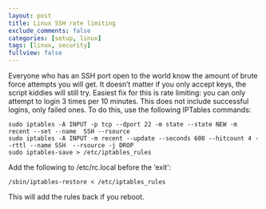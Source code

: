 ```yaml
---
layout: post
title: Linux SSH rate limiting
exclude_comments: false
categories: [setup, linux]
tags: [linux, security]
fullview: false
---
```

Everyone who has an SSH port open to the world know the amount of brute force attempts you will get. It doesn’t matter if you only accept keys, the script kiddies will still try. Easiest fix for this is rate limiting: you can only attempt to login 3 times per 10 minutes. This does not include successful logins, only failed ones. To do this, use the following IPTables commands:

~~~
sudo iptables -A INPUT -p tcp --dport 22 -m state --state NEW -m recent --set --name  SSH --rsource
sudo iptables -A INPUT -m recent --update --seconds 600 --hitcount 4 --rttl --name SSH  --rsource -j DROP
sudo iptables-save > /etc/iptables_rules
~~~

Add the following to /etc/rc.local before the ‘exit':

~~~
/sbin/iptables-restore < /etc/iptables_rules
~~~

This will add the rules back if you reboot.
